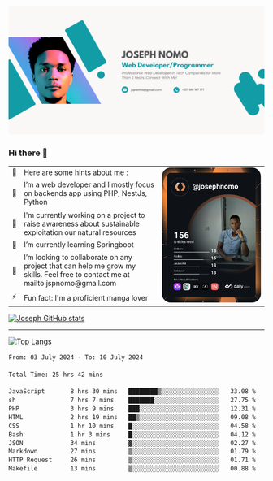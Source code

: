 ![Banner of my profile!](/Joseph_NOMO_NEW.png "Banner")

### Hi there 👋

<!--- | --  | 👋  | Here are some hints about me :                                                                                                 | <td rowspan=6><img src="/devcard.svg" width="400" alt="Joseph NOMO's Dev Card"/></td> |
| --- | --- | ------------------------------------------------------------------------------------------------------------------------------ | ------------------------------------------------------------------------------------- |
| --  | 🔭  | I’m a web developer and I mostly focus on backends app using PHP, NestJs, Python                                               |
| --  | 🦁  | I'm currently working on a project to raise awareness about sustainable exploitation our natural resources                     |
| --  | 🌱  | I’m currently learning Springboot                                                                                              |
| --  | 👯  | I’m looking to collaborate on any project that can help me grow my skills. Feel free to contact me at mailto:jspnomo@gmail.com |
| --  | ⚡  | Fun fact: I'm a proficient manga lover                                                                                         |
--->

<table>
    <tr>
        <td width="1%">👋</td>
        <td width="55%">Here are some hints about me :</td>
        <td rowspan=6 width="44%"><img src="/devcard.svg" width="400" alt="Joseph NOMO's Dev Card"/></td>
    </tr>
    <tr>
        <td>🔭</td>
        <td>I’m a web developer and I mostly focus on backends app using PHP, NestJs, Python</td>
    </tr>
    <tr>
        <td>🦁</td>
        <td>I'm currently working on a project to raise awareness about sustainable exploitation our natural resources</td>
    </tr>
    <tr>
        <td>🌱</td>
        <td>I’m currently learning Springboot</td>
    </tr>
    <tr>
        <td>👯</td>
        <td>I’m looking to collaborate on any project that can help me grow my skills. Feel free to contact me at mailto:jspnomo@gmail.com</td>
    </tr>
    <tr>
        <td>⚡</td>
        <td>Fun fact: I'm a proficient manga lover</td>
    </tr>

</table>

[![Joseph GitHub stats](https://github-readme-stats-seven-sigma-53.vercel.app/api?username=Jspascal)](https://github.com/Jspascal/github-readme-stats)

---

[![Top Langs](https://github-readme-stats-seven-sigma-53.vercel.app/api/top-langs/?username=Jspascal&layout=compact)](https://github.com/Jspascal/github-readme-stats)

<!--START_SECTION:waka-->

```txt
From: 03 July 2024 - To: 10 July 2024

Total Time: 25 hrs 42 mins

JavaScript       8 hrs 30 mins   ████████▒░░░░░░░░░░░░░░░░   33.08 %
sh               7 hrs 7 mins    ███████░░░░░░░░░░░░░░░░░░   27.75 %
PHP              3 hrs 9 mins    ███░░░░░░░░░░░░░░░░░░░░░░   12.31 %
HTML             2 hrs 19 mins   ██▒░░░░░░░░░░░░░░░░░░░░░░   09.08 %
CSS              1 hr 10 mins    █░░░░░░░░░░░░░░░░░░░░░░░░   04.58 %
Bash             1 hr 3 mins     █░░░░░░░░░░░░░░░░░░░░░░░░   04.12 %
JSON             34 mins         ▓░░░░░░░░░░░░░░░░░░░░░░░░   02.27 %
Markdown         27 mins         ▒░░░░░░░░░░░░░░░░░░░░░░░░   01.79 %
HTTP Request     26 mins         ▒░░░░░░░░░░░░░░░░░░░░░░░░   01.71 %
Makefile         13 mins         ▒░░░░░░░░░░░░░░░░░░░░░░░░   00.88 %
```

<!--END_SECTION:waka-->
